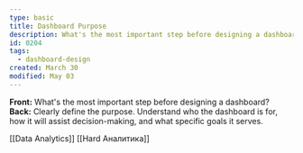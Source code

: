 ```yaml
---
type: basic
title: Dashboard Purpose
description: What's the most important step before designing a dashboard?
id: 0204
tags:
  - dashboard-design
created: March 30
modified: May 03
---
```

**Front:** What's the most important step before designing a dashboard?  
**Back:** Clearly define the purpose. Understand who the dashboard is for, how it will assist decision-making, and what specific goals it serves.

[[Data Analytics]]
[[Hard Аналитика]]
